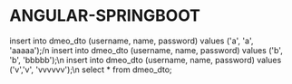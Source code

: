 # ANGULAR-SPRINGBOOT

insert into dmeo_dto (username, name, password) values ('a', 'a', 'aaaaa');/n
insert into dmeo_dto (username, name, password) values ('b', 'b', 'bbbbb');\n
insert into dmeo_dto (username, name, password) values ('v','v', 'vvvvvv');\n
select * from dmeo_dto;
